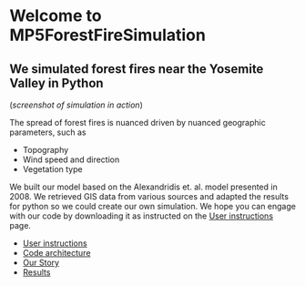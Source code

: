 # Welcome to MP5ForestFireSimulation


## We simulated forest fires near the Yosemite Valley in Python


(*screenshot of simulation in action*)


The spread of forest fires is nuanced driven by nuanced geographic parameters, such as
- Topography
- Wind speed and direction
- Vegetation type

We built our model based on the Alexandridis et. al. model presented in 2008. We retrieved GIS data from various sources and adapted the results for python so we could create our own simulation. We hope you can engage with our code by downloading it as instructed on the [User instructions](UserInstructions.html) page.

- [User instructions](UserInstructions.html)
- [Code architecture](CodeArchitecture.html)
- [Our Story](OurStory.html)
- [Results](results.html)
